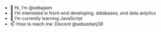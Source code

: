 - 👋 Hi, I’m @sebajaen
- 👀 I’m interested in front-end developing, databases, and data anlytics
- 🌱 I’m currently learning JavaScript
- 📫 How to reach me: Discord @sebastianj39

<!---
sebajaen/sebajaen is a ✨ special ✨ repository because its `README.md` (this file) appears on your GitHub profile.
You can click the Preview link to take a look at your changes.
--->
